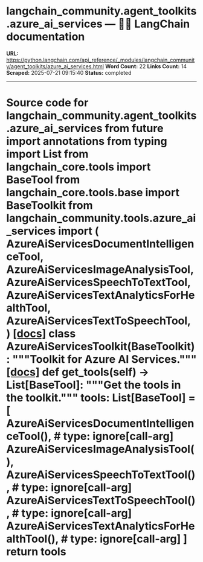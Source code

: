 # langchain_community.agent_toolkits.azure_ai_services — 🦜🔗 LangChain  documentation

**URL:** https://python.langchain.com/api_reference/_modules/langchain_community/agent_toolkits/azure_ai_services.html
**Word Count:** 22
**Links Count:** 14
**Scraped:** 2025-07-21 09:15:40
**Status:** completed

---

# Source code for langchain\_community.agent\_toolkits.azure\_ai\_services               from __future__ import annotations          from typing import List          from langchain_core.tools import BaseTool     from langchain_core.tools.base import BaseToolkit          from langchain_community.tools.azure_ai_services import (         AzureAiServicesDocumentIntelligenceTool,         AzureAiServicesImageAnalysisTool,         AzureAiServicesSpeechToTextTool,         AzureAiServicesTextAnalyticsForHealthTool,         AzureAiServicesTextToSpeechTool,     )                              [[docs]](https://python.langchain.com/api_reference/community/agent_toolkits/langchain_community.agent_toolkits.azure_ai_services.AzureAiServicesToolkit.html#langchain_community.agent_toolkits.azure_ai_services.AzureAiServicesToolkit)     class AzureAiServicesToolkit(BaseToolkit):         """Toolkit for Azure AI Services."""                         [[docs]](https://python.langchain.com/api_reference/community/agent_toolkits/langchain_community.agent_toolkits.azure_ai_services.AzureAiServicesToolkit.html#langchain_community.agent_toolkits.azure_ai_services.AzureAiServicesToolkit.get_tools)         def get_tools(self) -> List[BaseTool]:             """Get the tools in the toolkit."""                  tools: List[BaseTool] = [                 AzureAiServicesDocumentIntelligenceTool(),  # type: ignore[call-arg]                 AzureAiServicesImageAnalysisTool(),                 AzureAiServicesSpeechToTextTool(),  # type: ignore[call-arg]                 AzureAiServicesTextToSpeechTool(),  # type: ignore[call-arg]                 AzureAiServicesTextAnalyticsForHealthTool(),  # type: ignore[call-arg]             ]                  return tools